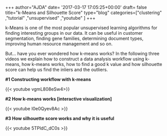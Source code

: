 +++
author="AJDA"
date= '2017-03-17 17:05:25+00:00'
draft= false
title="k-Means and Silhouette Score"
type="blog"
categories=["clustering" ,"tutorial" ,"unsupervised" ,"youtube" ]
+++

k-Means is one of the most popular unsupervised learning algorithms for finding interesting groups in our data. It can be useful in customer segmentation, finding gene families, determining document types, improving human resource management and so on.

But... have you ever wondered how k-means works? In the following three videos we explain how to construct a data analysis workflow using k-means, how k-means works, how to find a good k value and how silhouette score can help us find the inliers and the outliers.



**#1 Constructing workflow with k-means**

{{< youtube vgmL808eSw4>}}



**#2 How k-means works [interactive visualization]**

{{< youtube I0e0Qyev8Ac >}}


**#3 How silhouette score works and why it is useful**

{{< youtube 5TPldC_dC0s >}}

